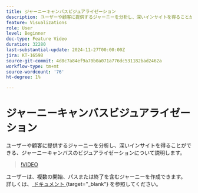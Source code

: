 ```yaml
---
title: ジャーニーキャンバスビジュアライゼーション
description: ユーザーや顧客に提供するジャーニーを分析し、深いインサイトを得ることができる、ジャーニーキャンバスのビジュアライゼーションについて説明します。
feature: Visualizations
role: User
level: Beginner
doc-type: Feature Video
duration: 32280
last-substantial-update: 2024-11-27T00:00:00Z
jira: KT-16598
source-git-commit: 4d8c7a84ef9a70b0a071a776dc531182bad2462a
workflow-type: tm+mt
source-wordcount: '76'
ht-degree: 1%

---
```



# ジャーニーキャンバスビジュアライゼーション

ユーザーや顧客に提供するジャーニーを分析し、深いインサイトを得ることができる、ジャーニーキャンバスのビジュアライゼーションについて説明します。

>[!VIDEO](https://video.tv.adobe.com/v/3440627/?learn=on&captions=jpn)

ユーザーは、複数の開始、パスまたは終了を含むジャーニーを作成できます。 詳しくは、[ ドキュメント ](https://experienceleague.adobe.com/ja/docs/analytics-platform/using/cja-workspace/visualizations/journey-canvas/journey-canvas){target="_blank"} を参照してください。